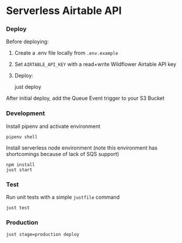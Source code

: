 # Serverless Airtable API

### Deploy

Before deploying:

1. Create a .env file locally from `.env.example`
2. Set `AIRTABLE_API_KEY` with a read+write Wildflower Airtable API key
5. Deploy:


    just deploy

After initial deploy, add the Queue Event trigger to your S3 Bucket

### Development

Install pipenv and activate environment

    pipenv shell

Install serverless node environment (note this environment has shortcomings because of lack of SQS support)

    npm install
    just start

### Test

Run unit tests with a simple `justfile` command

    just test

### Production

    just stage=production deploy
